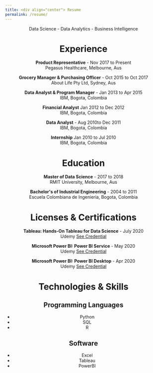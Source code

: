 ```yaml
---
title: <div align="center"> Resume
permalink: /resume/
---
```

<div align="center"> Data Science - Data Analytics - Business Intelligence

# Experience
**Product Representative** - Nov 2017 to Present                                  
Pegasus Healthcare, Melbourne, Aus

**Grocery Manager & Purchasing Officer** - Oct 2015 to Oct 2017                       
About Life Pty Ltd, Sydney, Aus

**Data Analyst & Program Manager** - Jan 2013 to Apr 2015                           
IBM, Bogota, Colombia                                                                                 

**Financial Analyst** Jan 2012 to Dec 2012                           
IBM, Bogota, Colombia

**Data Analyst** - Aug 2010to Dec 2011                                                      
IBM, Bogota, Colombia

**Internship** Jan 2010 to Jul 2010                                                      
IBM, Bogota, Colombia

# Education
**Master of Data Science** - 2017 to 2018                                                      
RMIT University, Melbourne, Aus                                                 

**Bachelor's of Industrial Engineering** - 2004 to 2011                           
Escuela Colombiana de Ingenieria, Bogota, Colombia                                                      

# Licenses & Certifications
**Tableau: Hands-On Tableau for Data Science** - July 2020                           
Udemy [See Credential](https://www.udemy.com/certificate/UC-878a5780-0d5c-44ef-b6c4-a2229f943dee/)

**Microsoft Power BI: Power BI Service** - May 2020                           
Udemy [See Credential](https://www.udemy.com/certificate/UC-784dec9c-b7c4-420c-b0d9-a67311d95e56/)

**Microsoft Power BI: Power BI Desktop** - Apr 2020                           
Udemy [See Credential](https://www.udemy.com/certificate/UC-e070c154-2db6-4316-927b-085abaf34d31/)

# Technologies & Skills
## Programming Languages
- Python
- SQL
- R
## Software
- Excel
- Tableau
- PowerBI
